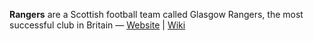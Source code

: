 **Rangers** are a Scottish football team called Glasgow Rangers, the most successful club in Britain &mdash; [Website](http://rangers.co.uk/) | [Wiki](http://en.wikipedia.org/wiki/Rangers_F.C.)